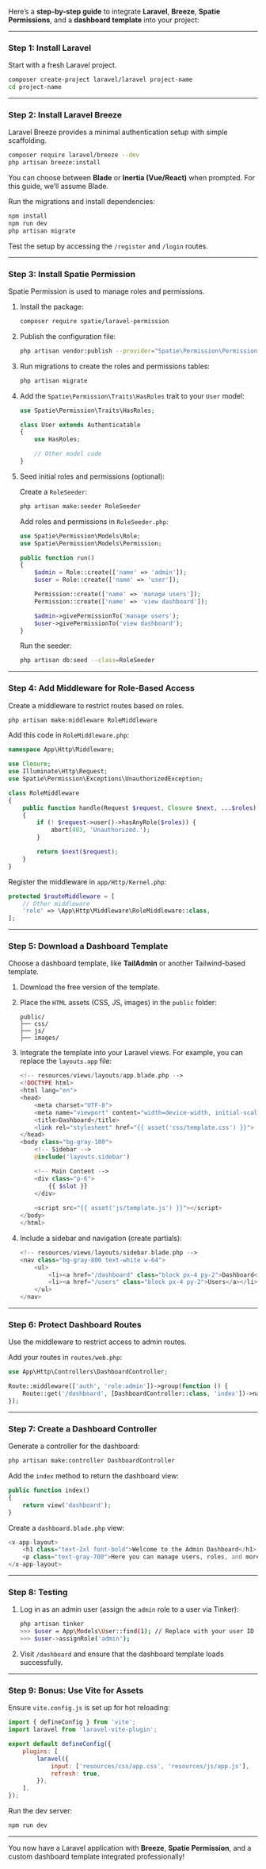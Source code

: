 Here’s a **step-by-step guide** to integrate **Laravel**, **Breeze**, **Spatie Permissions**, and a **dashboard template** into your project:

---

### **Step 1: Install Laravel**
Start with a fresh Laravel project.

```bash
composer create-project laravel/laravel project-name
cd project-name
```

---

### **Step 2: Install Laravel Breeze**
Laravel Breeze provides a minimal authentication setup with simple scaffolding.

```bash
composer require laravel/breeze --dev
php artisan breeze:install
```

You can choose between **Blade** or **Inertia (Vue/React)** when prompted. For this guide, we’ll assume Blade.

Run the migrations and install dependencies:

```bash
npm install
npm run dev
php artisan migrate
```

Test the setup by accessing the `/register` and `/login` routes.

---

### **Step 3: Install Spatie Permission**
Spatie Permission is used to manage roles and permissions.

1. Install the package:

   ```bash
   composer require spatie/laravel-permission
   ```

2. Publish the configuration file:

   ```bash
   php artisan vendor:publish --provider="Spatie\Permission\PermissionServiceProvider"
   ```

3. Run migrations to create the roles and permissions tables:

   ```bash
   php artisan migrate
   ```

4. Add the `Spatie\Permission\Traits\HasRoles` trait to your `User` model:

   ```php
   use Spatie\Permission\Traits\HasRoles;

   class User extends Authenticatable
   {
       use HasRoles;

       // Other model code
   }
   ```

5. Seed initial roles and permissions (optional):

   Create a `RoleSeeder`:
   ```bash
   php artisan make:seeder RoleSeeder
   ```

   Add roles and permissions in `RoleSeeder.php`:
   ```php
   use Spatie\Permission\Models\Role;
   use Spatie\Permission\Models\Permission;

   public function run()
   {
       $admin = Role::create(['name' => 'admin']);
       $user = Role::create(['name' => 'user']);

       Permission::create(['name' => 'manage users']);
       Permission::create(['name' => 'view dashboard']);

       $admin->givePermissionTo('manage users');
       $user->givePermissionTo('view dashboard');
   }
   ```

   Run the seeder:
   ```bash
   php artisan db:seed --class=RoleSeeder
   ```

---

### **Step 4: Add Middleware for Role-Based Access**
Create a middleware to restrict routes based on roles.

```bash
php artisan make:middleware RoleMiddleware
```

Add this code in `RoleMiddleware.php`:

```php
namespace App\Http\Middleware;

use Closure;
use Illuminate\Http\Request;
use Spatie\Permission\Exceptions\UnauthorizedException;

class RoleMiddleware
{
    public function handle(Request $request, Closure $next, ...$roles)
    {
        if (! $request->user()->hasAnyRole($roles)) {
            abort(403, 'Unauthorized.');
        }

        return $next($request);
    }
}
```

Register the middleware in `app/Http/Kernel.php`:

```php
protected $routeMiddleware = [
    // Other middleware
    'role' => \App\Http\Middleware\RoleMiddleware::class,
];
```

---

### **Step 5: Download a Dashboard Template**
Choose a dashboard template, like **TailAdmin** or another Tailwind-based template.

1. Download the free version of the template.
2. Place the `HTML` assets (CSS, JS, images) in the `public` folder:

   ```plaintext
   public/
   ├── css/
   ├── js/
   ├── images/
   ```

3. Integrate the template into your Laravel views. For example, you can replace the `layouts.app` file:

   ```php
   <!-- resources/views/layouts/app.blade.php -->
   <!DOCTYPE html>
   <html lang="en">
   <head>
       <meta charset="UTF-8">
       <meta name="viewport" content="width=device-width, initial-scale=1.0">
       <title>Dashboard</title>
       <link rel="stylesheet" href="{{ asset('css/template.css') }}">
   </head>
   <body class="bg-gray-100">
       <!-- Sidebar -->
       @include('layouts.sidebar')

       <!-- Main Content -->
       <div class="p-6">
           {{ $slot }}
       </div>
       
       <script src="{{ asset('js/template.js') }}"></script>
   </body>
   </html>
   ```

4. Include a sidebar and navigation (create partials):
   ```php
   <!-- resources/views/layouts/sidebar.blade.php -->
   <nav class="bg-gray-800 text-white w-64">
       <ul>
           <li><a href="/dashboard" class="block px-4 py-2">Dashboard</a></li>
           <li><a href="/users" class="block px-4 py-2">Users</a></li>
       </ul>
   </nav>
   ```

---

### **Step 6: Protect Dashboard Routes**
Use the middleware to restrict access to admin routes.

Add your routes in `routes/web.php`:

```php
use App\Http\Controllers\DashboardController;

Route::middleware(['auth', 'role:admin'])->group(function () {
    Route::get('/dashboard', [DashboardController::class, 'index'])->name('dashboard');
});
```

---

### **Step 7: Create a Dashboard Controller**
Generate a controller for the dashboard:

```bash
php artisan make:controller DashboardController
```

Add the `index` method to return the dashboard view:

```php
public function index()
{
    return view('dashboard');
}
```

Create a `dashboard.blade.php` view:

```php
<x-app-layout>
    <h1 class="text-2xl font-bold">Welcome to the Admin Dashboard</h1>
    <p class="text-gray-700">Here you can manage users, roles, and more.</p>
</x-app-layout>
```

---

### **Step 8: Testing**
1. Log in as an admin user (assign the `admin` role to a user via Tinker):

   ```bash
   php artisan tinker
   >>> $user = App\Models\User::find(1); // Replace with your user ID
   >>> $user->assignRole('admin');
   ```

2. Visit `/dashboard` and ensure that the dashboard template loads successfully.

---

### **Step 9: Bonus: Use Vite for Assets**
Ensure `vite.config.js` is set up for hot reloading:

```js
import { defineConfig } from 'vite';
import laravel from 'laravel-vite-plugin';

export default defineConfig({
    plugins: [
        laravel({
            input: ['resources/css/app.css', 'resources/js/app.js'],
            refresh: true,
        }),
    ],
});
```

Run the dev server:

```bash
npm run dev
```

---

You now have a Laravel application with **Breeze**, **Spatie Permission**, and a custom dashboard template integrated professionally!
